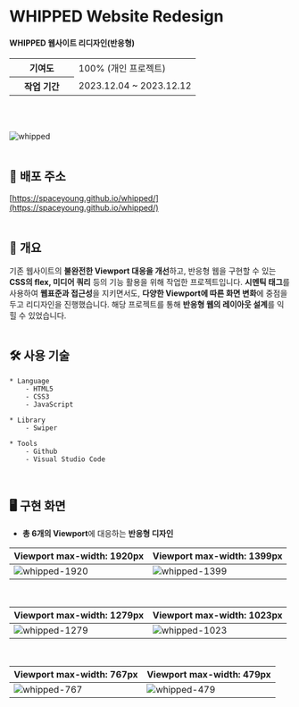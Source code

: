 # WHIPPED Website Redesign
#### WHIPPED 웹사이트 리디자인(반응형)
<table>
  <tr>
    <th width="100">기여도</th>
    <td>100% (개인 프로젝트)</td>
  </tr>
  <tr>
    <th>작업 기간</th>
    <td>2023.12.04 ~ 2023.12.12</td>
  </tr>
</table>
<br>
<br>

![whipped](https://github.com/spaceyoung/whipped/assets/154400292/bd410c8a-8d2b-4857-ba30-454fb13184de)
<br>
<br>

## 🥑 배포 주소
[https://spaceyoung.github.io/whipped/](https://spaceyoung.github.io/whipped/)
<br>
<br>
## 🔎 개요
기존 웹사이트의 **불완전한 Viewport 대응을 개선**하고, 반응형 웹을 구현할 수 있는 **CSS의 flex, 미디어 쿼리** 등의 기능 활용을 위해 작업한 프로젝트입니다. **시멘틱 태그**를 사용하여 **웹표준과 접근성**을 지키면서도, **다양한 Viewport에 따른 화면 변화**에 중점을 두고 리디자인을 진행했습니다. 해당 프로젝트를 통해 **반응형 웹의 레이아웃 설계**를 익힐 수 있었습니다.
<br>
<br>
## 🛠 사용 기술
```
* Language
    - HTML5
    - CSS3
    - JavaScript

* Library
    - Swiper

* Tools
    - Github
    - Visual Studio Code
```
<br>

## 🖥 구현 화면
- **총 6개의 Viewport**에 대응하는 **반응형 디자인**

| Viewport max-width: 1920px | Viewport max-width: 1399px |
|---|---|
| ![whipped-1920](https://github.com/spaceyoung/whipped/assets/154400292/f0339ac9-413a-407f-ae71-1f4382419298) | ![whipped-1399](https://github.com/spaceyoung/whipped/assets/154400292/e3241904-6987-4cc4-8209-2cd268c11c2c) |
<br>

| Viewport max-width: 1279px | Viewport max-width: 1023px |
|---|---|
| ![whipped-1279](https://github.com/spaceyoung/whipped/assets/154400292/01bae6e2-9dd0-4b08-868d-cb1e4d822a7b) | ![whipped-1023](https://github.com/spaceyoung/whipped/assets/154400292/1ef92b16-5581-4564-b51b-8ddc52c4cf5c) |
<br>

| Viewport max-width: 767px | Viewport max-width: 479px |
|---|---|
| ![whipped-767](https://github.com/spaceyoung/whipped/assets/154400292/4bb70f6c-20aa-44d2-8f92-142c7931752e) | ![whipped-479](https://github.com/spaceyoung/whipped/assets/154400292/b41c983b-e687-46c4-aa63-88cbb9d4f630) |
